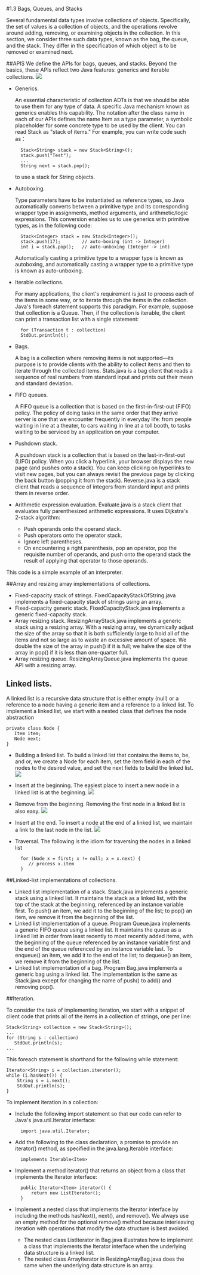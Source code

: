 #1.3  Bags, Queues, and Stacks

Several fundamental data types involve collections of objects. Specifically, the set of values is a collection of objects, and the operations revolve around adding, removing, or examining objects in the collection. In this section, we consider three such data types, known as the bag, the queue, and the stack. They differ in the specification of which object is to be removed or examined next.

##APIS
We define the APIs for bags, queues, and stacks. Beyond the basics, these APIs reflect two Java features: generics and iterable collections.
![](https://github.com/timosang/AndroidDemo/blob/master/Algorithms/chapter1%EF%BC%9AFundamental/pic/collection-apis.png)

* Generics.
	
	 An essential characteristic of collection ADTs is that we should be able to use them for any type of data. A specific Java mechanism known as generics enables this capability. The notation <Item> after the class name in each of our APIs defines the name Item as a type parameter, a symbolic placeholder for some concrete type to be used by the client. You can read Stack<Item> as "stack of items." For example, you can write code such as：
	
		Stack<String> stack = new Stack<String>();
		stack.push("Test");
		...
		String next = stack.pop(); 

	to use a stack for String objects.
* Autoboxing. 
	
	Type parameters have to be instantiated as reference types, so Java automatically converts between a primitive type and its corresponding wrapper type in assignments, method arguments, and arithmetic/logic expressions. This conversion enables us to use generics with primitive types, as in the following code:

		Stack<Integer> stack = new Stack<Integer>();
		stack.push(17);        // auto-boxing (int -> Integer)
		int i = stack.pop();   // auto-unboxing (Integer -> int)
	Automatically casting a primitive type to a wrapper type is known as autoboxing, and automatically casting a wrapper type to a primitive type is known as auto-unboxing.
* Iterable collections.

	 For many applications, the client's requirement is just to process each of the items in some way, or to iterate through the items in the collection. Java's foreach statement supports this paradigm. For example, suppose that collection is a Queue<Transaction>. Then, if the collection is iterable, the client can print a transaction list with a single statement:

		for (Transaction t : collection)
   		StdOut.println(t);

* Bags. 
	
	A bag is a collection where removing items is not supported—its purpose is to provide clients with the ability to collect items and then to iterate through the collected items. Stats.java is a bag client that reads a sequence of real numbers from standard input and prints out their mean and standard deviation.

* FIFO queues. 
	
	A FIFO queue is a collection that is based on the first-in-first-out (FIFO) policy. The policy of doing tasks in the same order that they arrive server is one that we encounter frequently in everyday life: from people waiting in line at a theater, to cars waiting in line at a toll booth, to tasks waiting to be serviced by an application on your computer.
* Pushdown stack.
	
	 A pushdown stack is a collection that is based on the last-in-first-out (LIFO) policy. When you click a hyperlink, your browser displays the new page (and pushes onto a stack). You can keep clicking on hyperlinks to visit new pages, but you can always revisit the previous page by clicking the back button (popping it from the stack). Reverse.java is a stack client that reads a sequence of integers from standard input and prints them in reverse order.
* Arithmetic expression evaluation. Evaluate.java is a stack client that evaluates fully parenthesized arithmetic expressions. It uses Dijkstra's 2-stack algorithm:
	* Push operands onto the operand stack.
	* Push operators onto the operator stack.
	* Ignore left parentheses.
	* On encountering a right parenthesis, pop an operator, pop the requisite number of operands, and push onto the operand stack the result of applying that operator to those operands.

This code is a simple example of an interpreter.

##Array and resizing array implementations of collections.

* Fixed-capacity stack of strings. FixedCapacityStackOfString.java implements a fixed-capacity stack of strings using an array.
* Fixed-capacity generic stack. FixedCapacityStack.java implements a generic fixed-capacity stack.
* Array resizing stack. ResizingArrayStack.java implements a generic stack using a resizing array. With a resizing array, we dynamically adjust the size of the array so that it is both sufficiently large to hold all of the items and not so large as to waste an excessive amount of space. We double the size of the array in push() if it is full; we halve the size of the array in pop() if it is less than one-quarter full.
* Array resizing queue. ResizingArrayQueue.java implements the queue API with a resizing array.
## Linked lists.
	
A linked list is a recursive data structure that is either empty (null) or a reference to a node having a generic item and a reference to a linked list. To implement a linked list, we start with a nested class that defines the node abstraction

	private class Node {
	   Item item;
	   Node next;
	}

* Building a linked list. To build a linked list that contains the items to, be, and or, we create a Node for each item, set the item field in each of the nodes to the desired value, and set the next fields to build the linked list.
![](https://github.com/timosang/AndroidDemo/blob/master/Algorithms/chapter1%EF%BC%9AFundamental/pic/linked-list.png)
* Insert at the beginning. The easiest place to insert a new node in a linked list is at the beginning.
![](https://github.com/timosang/AndroidDemo/blob/master/Algorithms/chapter1%EF%BC%9AFundamental/pic/linked-list-insert-front.png)
* Remove from the beginning. Removing the first node in a linked list is also easy.
![](https://github.com/timosang/AndroidDemo/blob/master/Algorithms/chapter1%EF%BC%9AFundamental/pic/linked-list-remove-first.png)
* Insert at the end. To insert a node at the end of a linked list, we maintain a link to the last node in the list.
![](https://github.com/timosang/AndroidDemo/blob/master/Algorithms/chapter1%EF%BC%9AFundamental/pic/linked-list-insert-end.png)
* Traversal. The following is the idiom for traversing the nodes in a linked list
		
		for (Node x = first; x != null; x = x.next) {
		   // process x.item
		}

##Linked-list implementations of collections.

* Linked list implementation of a stack. Stack.java implements a generic stack using a linked list. It maintains the stack as a linked list, with the top of the stack at the beginning, referenced by an instance variable first. To push() an item, we add it to the beginning of the list; to pop() an item, we remove it from the beginning of the list.
* Linked list implementation of a queue. Program Queue.java implements a generic FIFO queue using a linked list. It maintains the queue as a linked list in order from least recently to most recently added items, with the beginning of the queue referenced by an instance variable first and the end of the queue referenced by an instance variable last. To enqueue() an item, we add it to the end of the list; to dequeue() an item, we remove it from the beginning of the list.
* Linked list implementation of a bag. Program Bag.java implements a generic bag using a linked list. The implementation is the same as Stack.java except for changing the name of push() to add() and removing pop().

##Iteration. 

To consider the task of implementing iteration, we start with a snippet of client code that prints all of the items in a collection of strings, one per line:

	Stack<String> collection = new Stack<String>();
	...
	for (String s : collection)
	   StdOut.println(s);
	...

This foreach statement is shorthand for the following while statement:

	Iterator<String> i = collection.iterator();
	while (i.hasNext()) { 
   		String s = i.next();
   		StdOut.println(s);
	}

To implement iteration in a collection:

* Include the following import statement so that our code can refer to Java's java.util.Iterator interface:
	
		import java.util.Iterator;
* Add the following to the class declaration, a promise to provide an iterator() method, as specified in the java.lang.Iterable interface:

		implements Iterable<Item>
* Implement a method iterator() that returns an object from a class that implements the Iterator interface:

		public Iterator<Item> iterator() {
    		return new ListIterator();
		}
* Implement a nested class that implements the Iterator interface by including the methods hasNext(), next(), and remove(). We always use an empty method for the optional remove() method because interleaving iteration with operations that modify the data structure is best avoided.
	* The nested class ListIterator in Bag.java illustrates how to implement a class that implements the Iterator interface when the underlying data structure is a linked list.
	* The nested class ArrayIterator in ResizingArrayBag.java does the same when the underlying data structure is an array.